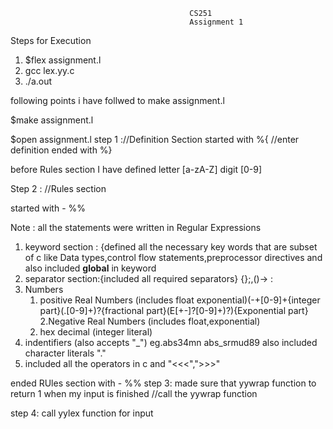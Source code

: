 											CS251
											Assignment 1
											
Steps for Execution
1. $flex assignment.l
2. gcc lex.yy.c
3. ./a.out

following points i have follwed to make assignment.l

$make assignment.l

$open assignment.l
step 1 ://Definition Section
	started with %{
	//enter definition
	ended with %}

before Rules section I have defined 
letter  [a-zA-Z]
digit   [0-9]

Step 2 : //Rules section

started with  - %%

Note : all the statements were written in Regular Expressions
 
 1. keyword section : {defined all the necessary key words that are subset of c like Data types,control flow statements,preprocessor directives and also included __global__ in keyword
 2. separator section:{included all required separators}
 	{};,()-> :
 3. Numbers
 	1. positive Real Numbers (includes float exponential)(\-+[0-9]+{integer part}(\.[0-9]+)?{fractional part}(E[+-]?[0-9]+)?){Exponential part}
 	2.Negative Real Numbers  (includes float,exponential)
 	3. hex decimal (integer literal)
 4. indentifiers (also accepts "_")
 	eg.abs34mn abs_srmud89 
 	also included character literals "."
 5. included all the operators in c and "<<<",">>>"
 
ended RUles section with - %%
step 3: 
 made sure that yywrap function to return 1 when my input is  finished //call the yywrap function

step 4:
 call yylex function for input 
 
 
